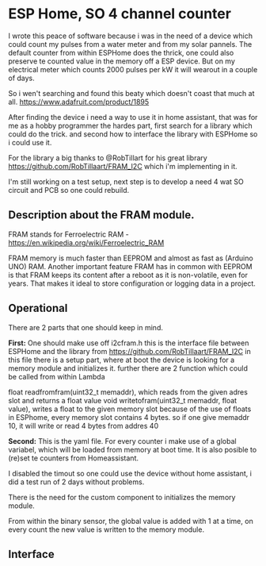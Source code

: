 
# ESP Home, SO 4 channel counter

I wrote this peace of software because i was in the need of a device which could count my pulses from a water meter and from my solar pannels. 
The default counter from within ESPHome does the thrick, one could also preserve te counted value in the memory off a ESP device. 
But on my electrical meter which counts 2000 pulses per kW it will wearout in a couple of days. 

So i wen't searching and found this beaty which doesn't coast that much at all. 
https://www.adafruit.com/product/1895

After finding the device i need a way to use it in home assistant, that was for me as a hobby programmer the hardes part, first search for a library which could do the trick. 
and second how to interface the library with ESPHome so i could use it. 

For the library a big thanks to @RobTillart for his great library https://github.com/RobTillaart/FRAM_I2C which i'm implementing in it. 

I'm still working on a test setup, next step is to develop a need 4 wat SO circuit and PCB so one could rebuild.



## Description about the FRAM module.

FRAM stands for Ferroelectric RAM - https://en.wikipedia.org/wiki/Ferroelectric_RAM

FRAM memory is much faster than EEPROM and almost as fast as (Arduino UNO) RAM. Another important feature FRAM has in common with EEPROM is that FRAM keeps its content after a reboot as it is non-volatile, even for years. That makes it ideal to store configuration or logging data in a project.
## Operational

There are 2 parts that one should keep in mind.

**First:**
One should make use off i2cfram.h this is the interface file between ESPHome and the library from https://github.com/RobTillaart/FRAM_I2C
in this file there is a setup part, where at boot the device is looking for a memory module and initializes it. 
further there are 2 function which could be called from within Lambda

float readfromfram(uint32_t memaddr), which reads from the given adres slot and returns a float value
void writetofram(uint32_t memaddr, float value), writes a float to the given memory slot
because of the use of floats in ESPhome, every memory slot contains 4 bytes. so if one give memaddr 10, it will write or read 4 bytes from addres 40


**Second:**
This is the yaml file.
For every counter i make use of a global variabel, which will be loaded from memory at boot time. 
It is also posible to (re)set te counters from Homeassistant. 

I disabled the timout so one could use the device without home assistant, i did a test run of 2 days without problems. 

There is the need for the custom component to initializes the memory module. 

From within the binary sensor, the global value is added with 1 at a time, on every count the new value is written to the memory module. 

## Interface